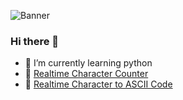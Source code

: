 ![Banner](Banner.gif)
### Hi there 👋

- 🌱 I’m currently learning python
- :link: [Realtime Character Counter](https://mohiqbalrafsanjani.github.io/CC)
- :link: [Realtime Character to ASCII Code](https://mohiqbalrafsanjani.github.io/C2A)

<!--
**mohiqbalrafsanjani/mohiqbalrafsanjani** is a ✨ _special_ ✨ repository because its `README.md` (this file) appears on your GitHub profile.

Here are some ideas to get you started:

- 🔭 I’m currently working on ...
- 🌱 I’m currently learning ...
- 👯 I’m looking to collaborate on ...
- 🤔 I’m looking for help with ...
- 💬 Ask me about ...
- 📫 How to reach me: ...
- 😄 Pronouns: ...
- ⚡ Fun fact: ...
-->
